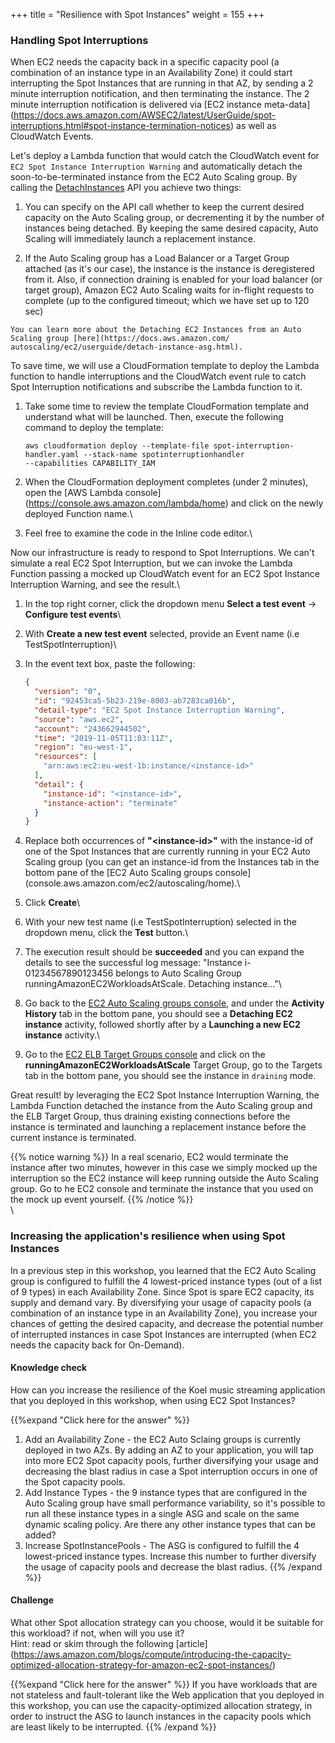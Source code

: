 +++
title = "Resilience with Spot Instances"
weight = 155
+++

### Handling Spot Interruptions
When EC2 needs the capacity back in a specific capacity pool (a combination of an instance type in an Availability Zone) it could start interrupting the Spot Instances that are running in that AZ, by sending a 2 minute interruption notification, and then terminating the instance. The 2 minute interruption notification is delivered via [EC2 instance meta-data] (https://docs.aws.amazon.com/AWSEC2/latest/UserGuide/spot-interruptions.html#spot-instance-termination-notices) as well as CloudWatch Events. 

Let's deploy a Lambda function that would catch the CloudWatch event for `EC2 Spot Instance Interruption Warning` and automatically detach the soon-to-be-terminated instance from the EC2 Auto Scaling group. By calling the [DetachInstances](https://docs.aws.amazon.com/autoscaling/ec2/APIReference/API_DetachInstances.html) API you achieve two things:

  1. You can specify on the API call whether to keep the current desired capacity on the Auto Scaling group, or decrementing it by the number of instances being detached. By keeping the same desired capacity, Auto Scaling will immediately launch a replacement instance.

  1. If the Auto Scaling group has a Load Balancer or a Target Group attached (as it's our case), the instance is the   instance is deregistered from it. Also, if connection draining is enabled for your load balancer (or target group), Amazon  EC2 Auto Scaling waits for in-flight requests to complete (up to the configured timeout; which we have set up to 120 sec)

    You can learn more about the Detaching EC2 Instances from an Auto Scaling group [here](https://docs.aws.amazon.com/ autoscaling/ec2/userguide/detach-instance-asg.html).


To save time, we will use a CloudFormation template to deploy the Lambda function to handle interruptions and the CloudWatch event rule to catch Spot Interruption notifications and subscribe the Lambda function to it. 

1. Take some time to review the template CloudFormation template and understand what will be launched. Then, execute the following command to deploy the template: 

    ```
    aws cloudformation deploy --template-file spot-interruption-handler.yaml --stack-name spotinterruptionhandler   
    --capabilities CAPABILITY_IAM
    ```

1. When the CloudFormation deployment completes (under 2 minutes), open the [AWS Lambda console] (https://console.aws.amazon.com/lambda/home) and click on the newly deployed Function name.\
1. Feel free to examine the code in the Inline code editor.\

Now our infrastructure is ready to respond to Spot Interruptions. We can't simulate a real EC2 Spot Interruption, but we can invoke the Lambda Function passing a mocked up CloudWatch event for an EC2 Spot Instance Interruption Warning, and see the result.\

1. In the top right corner, click the dropdown menu **Select a test event** -> **Configure test events**\
1. With **Create a new test event** selected, provide an Event name (i.e TestSpotInterruption)\
1. In the event text box, paste the following:

    ```json
    {
      "version": "0",
      "id": "92453ca5-5b23-219e-8003-ab7283ca016b",
      "detail-type": "EC2 Spot Instance Interruption Warning",
      "source": "aws.ec2",
      "account": "243662944502",
      "time": "2019-11-05T11:03:11Z",
      "region": "eu-west-1",
      "resources": [
        "arn:aws:ec2:eu-west-1b:instance/<instance-id>"
      ],
      "detail": {
        "instance-id": "<instance-id>",
        "instance-action": "terminate"
      }
    }
    ```
1. Replace both occurrences of **"\<instance-id>"** with the instance-id of one of the Spot Instances that are currently running in your EC2 Auto Scaling group (you can get an instance-id from the Instances tab in the bottom pane of the [EC2 Auto Scaling groups console] (console.aws.amazon.com/ec2/autoscaling/home).\

1. Click **Create**\

1. With your new test name (i.e TestSpotInterruption) selected in the dropdown menu, click the **Test** button.\

1. The execution result should be **succeeded** and you can expand the details to see the successful log message: "Instance i-01234567890123456 belongs to Auto Scaling Group runningAmazonEC2WorkloadsAtScale. Detaching instance..."\

1. Go back to the [EC2 Auto Scaling groups console](console.aws.amazon.com/ec2/autoscaling/home), and under the **Activity History** tab in the bottom pane, you should see a **Detaching EC2 instance** activity, followed shortly after by a **Launching a new EC2 instance** activity.\

1. Go to the [EC2 ELB Target Groups console](console.aws.amazon.com/ec2/v2/home?1#TargetGroups:sort=targetGroupName) and click on the **runningAmazonEC2WorkloadsAtScale** Target Group, go to the Targets tab in the bottom pane, you should see the instance in `draining` mode. 

Great result! by leveraging the EC2 Spot Instance Interruption Warning, the Lambda Function detached the instance from the Auto Scaling group and the ELB Target Group, thus draining existing connections before the instance is terminated and launching a replacement instance before the current instance is terminated.

  {{% notice warning %}}
  In a real scenario, EC2 would terminate the instance after two minutes, however in this case we simply mocked up the interruption so the EC2 instance will keep running outside the Auto Scaling group. Go to he EC2 console and terminate the instance that you used on the mock up event yourself.
  {{% /notice %}}
\
\

### Increasing the application's resilience when using Spot Instances

In a previous step in this workshop, you learned that the EC2 Auto Scaling group is configured to fulfill the 4 lowest-priced instance types (out of a list of 9 types) in each Availability Zone. Since Spot is spare EC2 capacity, its supply and demand vary. By diversifying your usage of capacity pools (a combination of an instance type in an Availability Zone), you increase your chances of getting the desired capacity, and decrease the potential number of interrupted instances in case Spot Instances are interrupted (when EC2 needs the capacity back for On-Demand).

#### Knowledge check
How can you increase the resilience of the Koel music streaming application that you deployed in this workshop, when using EC2 Spot Instances?

{{%expand "Click here for the answer" %}}
1. Add an Availability Zone - the EC2 Auto Sclaing groups is currently deployed in two AZs. By adding an AZ to your application, you will tap into more EC2 Spot capacity pools, further diversifying your usage and decreasing the blast radius in case a Spot interruption occurs in one of the Spot capacity pools.
2. Add Instance Types - the 9 instance types that are configured in the Auto Scaling group have small performance variability, so it's possible to run all these instance types in a single ASG and scale on the same dynamic scaling policy. Are there any other instance types that can be added?
3. Increase SpotInstancePools - The ASG is configured to fulfill the 4 lowest-priced instance types. Increase this number to further diversify the usage of capacity pools and decrease the blast radius.
{{% /expand %}}

#### Challenge 
What other Spot allocation strategy can you choose, would it be suitable for this workload? if not, when will you use it?\
Hint: read or skim through the following [article] (https://aws.amazon.com/blogs/compute/introducing-the-capacity-optimized-allocation-strategy-for-amazon-ec2-spot-instances/)

{{%expand "Click here for the answer" %}}
If you have workloads that are not stateless and fault-tolerant like the Web application that you deployed in this workshop, you can use the capacity-optimized allocation strategy, in order to instruct the ASG to launch instances in the capacity pools which are least likely to be interrupted.
{{% /expand %}}
